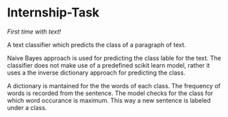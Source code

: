 # Internship-Task
*First time with text!*

A text classifier which predicts the class of a paragraph of text.

Naive Bayes approach is used for predicting the class lable for the text. The classifier does not make use of a predefined scikit learn model, rather it uses a the inverse dictionary approach for predicting the class.

A dictionary is mantained for the the words of each class. The frequency of words is recorded from the sentence. The model checks for the class for which word occurance is maximum. This way a new sentence is labeled under a class.
